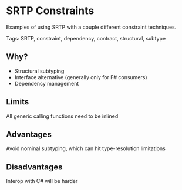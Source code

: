 # SRTP Constraints
Examples of using SRTP with a couple different constraint techniques.

Tags: SRTP, constraint, dependency, contract, structural, subtype

## Why?
 - Structural subtyping
 - Interface alternative (generally only for F# consumers)
 - Dependency management

## Limits
All generic calling functions need to be inlined

## Advantages
Avoid nominal subtyping, which can hit type-resolution limitations

## Disadvantages
Interop with C# will be harder
